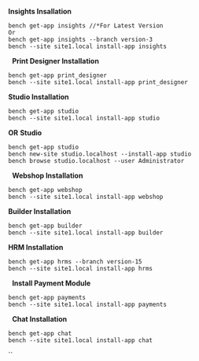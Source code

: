 **Insights Insallation**   

```
bench get-app insights //*For Latest Version
Or
bench get-app insights --branch version-3
bench --site site1.local install-app insights
````
 
**Print Designer Installation**  
```
bench get-app print_designer   
bench --site site1.local install-app print_designer   
```
**Studio Installation**
```
bench get-app studio   
bench --site site1.local install-app studio
```

**OR**
**Studio**
```
bench get-app studio
bench new-site studio.localhost --install-app studio
bench browse studio.localhost --user Administrator
````
 
**Webshop Installation**   
```
bench get-app webshop   
bench --site site1.local install-app webshop   
```
**Builder Installation**   
```
bench get-app builder   
bench --site site1.local install-app builder   
```

**HRM Installation**   
```
bench get-app hrms --branch version-15  
bench --site site1.local install-app hrms  
```
 
**Install Payment Module**   
```
bench get-app payments   
bench --site site1.local install-app payments   
```
 
**Chat Installation**
```
bench get-app chat    
bench --site site1.local install-app chat   
```
``
